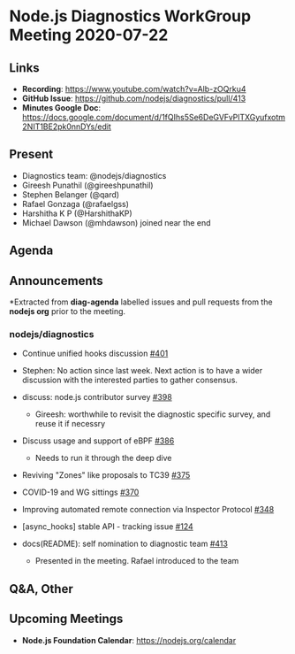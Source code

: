 # Node.js  Diagnostics WorkGroup Meeting 2020-07-22

## Links

* **Recording**: https://www.youtube.com/watch?v=Alb-zOQrku4
* **GitHub Issue**: https://github.com/nodejs/diagnostics/pull/413
* **Minutes Google Doc**: https://docs.google.com/document/d/1fQIhs5Se6DeGVFvPlTXGyufxotm2NIT1BE2pk0nnDYs/edit

## Present

* Diagnostics team: @nodejs/diagnostics
* Gireesh Punathil (@gireeshpunathil)
* Stephen Belanger (@qard)
* Rafael Gonzaga (@rafaelgss)
* Harshitha K P (@HarshithaKP)
* Michael Dawson (@mhdawson) joined near the end

## Agenda

## Announcements

*Extracted from **diag-agenda** labelled issues and pull requests from the **nodejs org** prior to the meeting.

### nodejs/diagnostics

* Continue unified hooks discussion [#401](https://github.com/nodejs/diagnostics/issues/401)
 * Stephen: No action since last week. Next action is to have a wider discussion with the interested parties to gather consensus.

* discuss: node.js contributor survey [#398](https://github.com/nodejs/diagnostics/issues/398)
  * Gireesh: worthwhile to revisit the diagnostic specific survey, and reuse it if necessry

* Discuss usage and support of eBPF [#386](https://github.com/nodejs/diagnostics/issues/386)
   * Needs to run it through the deep dive

* Reviving "Zones" like proposals to TC39 [#375](https://github.com/nodejs/diagnostics/issues/375)

* COVID-19 and WG sittings [#370](https://github.com/nodejs/diagnostics/issues/370)

* Improving automated remote connection via Inspector Protocol [#348](https://github.com/nodejs/diagnostics/issues/348)

* \[async_hooks\] stable API - tracking issue [#124](https://github.com/nodejs/diagnostics/issues/124)

* docs(README): self nomination to diagnostic team [#413](https://github.com/nodejs/diagnostics/pull/413)
   * Presented in the meeting. Rafael introduced to the team

## Q&A, Other

## Upcoming Meetings

* **Node.js Foundation Calendar**: https://nodejs.org/calendar
